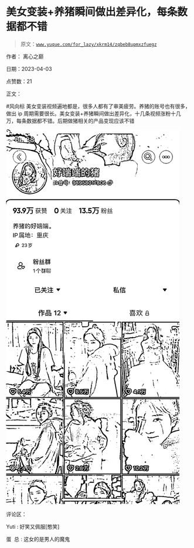 # 美女变装+养猪瞬间做出差异化，每条数据都不错

> 原文：[`www.yuque.com/for_lazy/xkrm14/zqbeb8upmxzfuegz`](https://www.yuque.com/for_lazy/xkrm14/zqbeb8upmxzfuegz)

作者： 离心之巅

日期：2023-04-03

点赞数：21

正文：

#风向标 美女变装视频遍地都是，很多人都有了审美疲劳。养猪的账号也有很多，做出 ip 周期需要很长。美女变装+养猪瞬间做出差异化，十几条视频涨粉十几万，每条数据都不错。后期做猪相关的产品变现应该不错

![](img/3f3496ad94f7b474809b88256edfa529.png)

评论区：

Yuti : 好笑又佩服[憨笑]

蛋  总 : 这女的是男人的魔鬼



